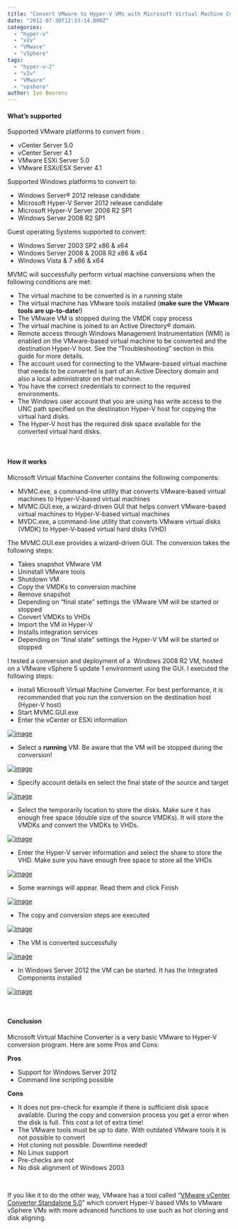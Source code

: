 ```yaml
---
title: "Convert VMware to Hyper-V VMs with Microsoft Virtual Machine Converter"
date: "2012-07-30T12:33:14.000Z"
categories: 
  - "hyper-v"
  - "v2v"
  - "VMware"
  - "vSphere"
tags: 
  - "hyper-v-2"
  - "v2v"
  - "VMware"
  - "vpshere"
author: Ivo Beerens
---
```


#### What’s supported

Supported VMware platforms to convert from :

- vCenter Server 5.0
- vCenter Server 4.1
- VMware ESXi Server 5.0
- VMware ESXi/ESX Server 4.1

Supported Windows platforms to convert to:

- Windows Server® 2012 release candidate
- Microsoft Hyper-V Server 2012 release candidate
- Microsoft Hyper-V Server 2008 R2 SP1
- Windows Server 2008 R2 SP1

Guest operating Systems supported to convert:

- Windows Server 2003 SP2 x86 & x64
- Windows Server 2008 & 2008 R2 x86 & x64
- Windows Vista & 7 x86 & x64

MVMC will successfully perform virtual machine conversions when the following conditions are met:

- The virtual machine to be converted is in a running state
- The virtual machine has VMware tools installed (**make sure the VMware tools are up-to-date**!)
- The VMware VM is stopped during the VMDK copy process
- The virtual machine is joined to an Active Directory® domain.
- Remote access through Windows Management Instrumentation (WMI) is enabled on the VMware-based virtual machine to be converted and the destination Hyper-V host. See the “Troubleshooting” section in this guide for more details.
- The account used for connecting to the VMware-based virtual machine that needs to be converted is part of an Active Directory domain and also a local administrator on that machine.
- You have the correct credentials to connect to the required environments.
- The Windows user account that you are using has write access to the UNC path specified on the destination Hyper-V host for copying the virtual hard disks.
- The Hyper-V host has the required disk space available for the converted virtual hard disks.

 

#### How it works

Microsoft Virtual Machine Converter contains the following components:

- MVMC.exe, a command-line utility that converts VMware-based virtual machines to Hyper-V-based virtual machines
- MVMC.GUI.exe, a wizard-driven GUI that helps convert VMware-based virtual machines to Hyper-V-based virtual machines
- MVDC.exe, a command-line utility that converts VMware virtual disks (VMDK) to Hyper-V-based virtual hard disks (VHD)

The MVMC.GUI.exe provides a wizard-driven GUI. The conversion takes the following steps:

- Takes snapshot VMware VM
- Uninstall VMware tools
- Shutdown VM
- Copy the VMDKs to conversion machine
- Remove snapshot
- Depending on “final state” settings the VMware VM will be started or stopped
- Convert VMDKs to VHDs
- Import the VM in Hyper-V
- Installs integration services
- Depending on “final state” settings the Hyper-V VM will be started or stopped

I tested a conversion and deployment of a  Windows 2008 R2 VM, hosted on a VMware vSphere 5 update 1 environment using the GUI. I executed the following steps:

- Install Microsoft Virtual Machine Converter. For best performance, it is recommended that you run the conversion on the destination host (Hyper-V host)
- Start MVMC.GUI.exe
- Enter the vCenter or ESXi information

[![image](images/image_thumb9.png "image")](images/image9.png)

- Select a **running** VM. Be aware that the VM will be stopped during the conversion!

[![image](images/image_thumb10.png "image")](images/image10.png)

- Specify account details en select the final state of the source and target

[![image](images/image_thumb11.png "image")](images/image11.png)

- Select the temporarily location to store the disks. Make sure it has enough free space (double size of the source VMDKs). It will store the VMDKs and convert the VMDKs to VHDs.

[![image](images/image_thumb12.png "image")](images/image12.png)

- Enter the Hyper-V server information and select the share to store the VHD. Make sure you have enough free space to store all the VHDs

[![image](images/image_thumb13.png "image")](images/image13.png)

- Some warnings will appear. Read them and click Finish

[![image](images/image_thumb14.png "image")](images/image14.png)

- The copy and conversion steps are executed

[![image](images/image_thumb15.png "image")](images/image15.png)

- The VM is converted successfully

[![image](images/image_thumb16.png "image")](images/image16.png)

- In Windows Server 2012 the VM can be started. It has the Integrated Components installed

[![image](images/image_thumb17.png "image")](images/image17.png)

 

#### Conclusion

Microsoft Virtual Machine Converter is a very basic VMware to Hyper-V conversion program. Here are some Pros and Cons:

**Pros**

- Support for Windows Server 2012
- Command line scripting possible

**Cons**

- It does not pre-check for example if there is sufficient disk space available. During the copy and conversion process you get a error when the disk is full. This cost a lot of extra time!
- The VMware tools must be up to date. With outdated VMware tools it is not possible to convert
- Hot cloning not possible. Downtime needed!
- No Linux support
- Pre-checks are not
- No disk alignment of Windows 2003

 

If you like it to do the other way, VMware has a tool called “[VMware vCenter Converter Standalone 5.0](https://my.VMware.com/web/VMware/details/converter5/dHclYnRqZEBiZEAldw==)” which convert Hyper-V based VMs to VMware vSphere VMs with more advanced functions to use such as hot cloning and disk aligning.



